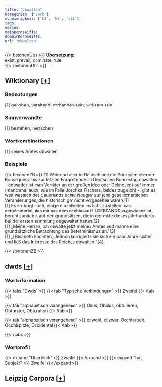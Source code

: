 ```yaml
---
title: "obwalten"
kategorien: ["Verb"]
schwierigkeit: ["k1", "h2", "r22"]
tags:
series:
mainDornseiffs:
domainDornseiffs:
url: "obwalten"
---
```


{{< betonenÜbs >}}
**Übersetzung:**  
exist, prevail, dominate, rule  
{{< /betonenÜbs >}}

## Wiktionary [[+](https://de.wiktionary.org/wiki/obwalten)]

### Bedeutungen
[1] gehoben, veraltend: vorhanden sein; wirksam sein  

### Sinnverwandte
[1] bestehen, herrschen  

### Wortkombinationen
[1] seines Amtes obwalten  

### Beispiele
{{< betonenZB >}}
[1] Während aber in Deutschland die Prinzipien eherner Konsequenz bis zur letzten Fragestunde im Deutschen Bundestag obwalten - entweder ist man Verräter an der großen Idee oder Delinquent auf immer (manchmal auch, wie im Falle Joschka Fischers, beides zugleich) -, gibt es weit westlich des Sauerlands echte Neugier auf jene gesellschaftlichen Veränderungen, die historisch gar nicht vorgesehen waren.[1]  
[1] Es erübrigt noch, einige einzelheiten ins licht zu stellen. das zettelmaterial, das mir aus dem nachlasse HILDEBRANDS zugewiesen ist, beruht zunächst auf den grundsätzen, die in der mitte dieses jahrhunderts bei der ersten sammlung obgewaltet hatten.[2]  
[1] „Meine Herren, ich obwalte jetzt meines Amtes und mahne eine grundsätzliche Betrachtung des Determinismus an.“[3]  
[1] „[Élisabeth Badinter:] Jedoch korrigierte sie sich ein paar Jahre später und ließ das Interesse des Reiches obwalten.“[4]  

{{< /betonenZB >}}


## dwds [[+](https://www.dwds.de/wb/obwalten)]

### Wortinformation
{{< tabs "Dwds" >}}
{{< tab "Typische Verbindungen" >}}
Zweifel
{{< /tab >}}

{{< tab "alphabetisch vorangehend" >}}
Obus, Obulus, obturieren, Obturator, Obturation
{{< /tab >}}

{{< tab "alphabetisch vorangehend" >}}
obwohl, obzwar, Occhiarbeit, Occhispitze, Occidental
{{< /tab >}}

{{< /tabs >}}

### Wortprofil
{{< expand "Überblick" >}} Zweifel {{< /expand >}}
{{< expand "hat Subjekt" >}} Zweifel {{< /expand >}}

## Leipzig Corpora [[+](https://corpora.uni-leipzig.de/en/res?word=obwalten&corpusId=deu_newscrawl-public_2018)]

